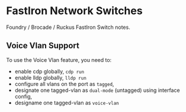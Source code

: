 # FastIron Network Switches

Foundry / Brocade / Ruckus FastIron Switch notes.

## Voice Vlan Support

To use the Voice Vlan feature, you need to: 
* enable cdp globally, `cdp run` 
* enable lldp globally, `lldp run`
* configure all vlans on the port as `tagged`, 
* designate one tagged-vlan as `dual-mode` (untagged) using interface config,
* designame one tagged-vlan as `voice-vlan`
